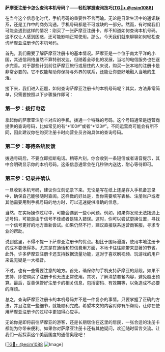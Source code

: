 **萨摩亚注册卡怎么查询本机号码？——轻松掌握查询技巧[[TG💪+ @esim1088](https://t.me/s/esim1088)]**

在当今这个信息化时代，手机号码的重要性不言而喻。无论是日常生活中的通讯联系，还是工作中的商务沟通，手机号码都是不可或缺的一部分。然而，有时候我们可能会遇到这样的情况：刚买了一张萨摩亚注册卡，却不知道如何查询本机号码。这不仅让人感到困惑，还可能影响正常使用。那么，今天我们就来聊聊如何轻松查询萨摩亚注册卡的本机号码。

首先，我们需要了解萨摩亚注册卡的基本情况。萨摩亚是一个位于南太平洋的小国，其通信网络虽然不算特别发达，但随着全球化的发展，当地的电信服务也在逐步完善。对于那些计划前往萨摩亚旅行或居住的人来说，购买一张本地的注册卡是非常必要的。它不仅能帮助你保持与外界的联系，还能让你更好地融入当地的生活。

接下来，我们进入正题，如何查询萨摩亚注册卡的本机号码呢？其实，方法非常简单，只需要按照以下步骤操作即可：

### 第一步：拨打电话
拿起你的萨摩亚注册卡对应的手机，拨通一个特殊的号码。这个号码通常是运营商提供的查询号码，比如常见的有“*100#”或者“*123#”。不同运营商可能会有所不同，因此建议你在购买注册卡时向营业员咨询具体的查询号码。

### 第二步：等待系统反馈
拨通号码后，不要立即挂断电话。稍等片刻，你会收到一条短信或者语音提示，其中会明确显示你的本机号码。这条信息通常会在几秒钟内送达，耐心等待即可。

### 第三步：记录并确认
一旦收到本机号码，建议你立刻记录下来。无论是写在纸上还是存入手机备忘录中，确保自己能够随时查阅。这样做的好处是，当你需要填写表格、注册账户或者其他需要用到手机号码的地方时，可以迅速提供准确的信息。

当然，在实际操作过程中，可能会遇到一些小问题。例如，如果你发现无法拨通上述号码，可能是由于信号不佳或者是输入错误。这时，你可以尝试更换位置，寻找一个信号更好的地方重新尝试。如果仍然不行，建议直接联系运营商客服，寻求专业的帮助。

说到这里，不得不提一下萨摩亚注册卡的优点。相比于国际漫游，使用本地注册卡的成本要低得多。尤其是在通话和短信费用方面，本地卡往往能带来显著的节省。此外，许多萨摩亚注册卡还支持数据流量功能，这对于喜欢刷视频、玩游戏的用户来说无疑是一大福音。

不过，也有一些需要注意的地方。首先，确保你的手机支持萨摩亚的频段。如果不支持，即使购买了注册卡也无法正常使用。其次，了解清楚套餐内容，避免超出预算。最后，妥善保管好注册卡的相关信息，包括密码、有效期等，以免造成不必要的麻烦。

总之，查询萨摩亚注册卡的本机号码并不是一件复杂的事情。只要掌握了正确的方法，并且注意一些细节，就能顺利完成。希望本文的内容对你有所帮助，让你在使用萨摩亚注册卡的过程中更加得心应手。

无论你是即将前往萨摩亚的游客，还是长期居住在这里的居民，一张合适的注册卡都能为你带来便利。如果你对萨摩亚注册卡还有其他疑问，欢迎随时留言交流。让我们一起探索这个美丽国度的通信奥秘吧！

[[TG💪+ @esim1088](https://t.me/s/esim1088) ![Image](https://i.postimg.cc/4NQfJmqS/Snipaste-2025-05-13-00-14-12.png)]